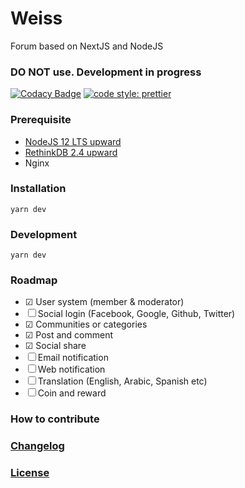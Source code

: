 # Weiss

Forum based on NextJS and NodeJS

### DO NOT use. Development in progress

[![Codacy Badge](https://app.codacy.com/project/badge/Grade/581c2e2f9e544b38b22c74377f118711)](https://www.codacy.com/gh/weissthorn/weiss/dashboard?utm_source=github.com&utm_medium=referral&utm_content=weissthorn/weiss&utm_campaign=Badge_Grade)
[![code style: prettier](https://img.shields.io/badge/code_style-prettier-ff69b4.svg?style=flat-square)](https://github.com/prettier/prettier)

### Prerequisite

- [NodeJS 12 LTS upward](https://github.com/nvm-sh/nvm/blob/master/README.md)
- [RethinkDB 2.4 upward](https://rethinkdb.com/docs/install/)
- Nginx

### Installation

```
yarn dev
```

### Development

```
yarn dev
```

### Roadmap

- &#x2611; User system (member & moderator)
- &#x2610; Social login (Facebook, Google, Github, Twitter)
- &#x2611; Communities or categories
- &#x2611; Post and comment
- &#x2611; Social share
- &#x2610; Email notification
- &#x2610; Web notification
- &#x2610; Translation (English, Arabic, Spanish etc)
- &#x2610; Coin and reward

### How to contribute

### [Changelog](CHANGELOG.md)

### [License](LICENSE)
